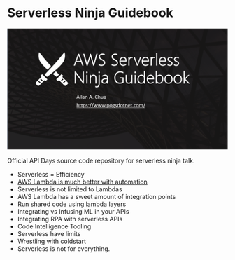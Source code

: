 # Serverless Ninja Guidebook

![Banner](https://github.com/allanchua101/serverless-ninja/blob/master/Banner.png)

Official API Days source code repository for serverless ninja talk.

- Serverless = Efficiency
- [AWS Lambda is much better with automation](https://github.com/allanchua101/serverless-ninja/tree/master/002-automation)
- Serverless is not limited to Lambdas
- AWS Lambda has a sweet amount of integration points
- Run shared code using lambda layers
- Integrating vs Infusing ML in your APIs 
- Integrating RPA with serverless APIs
- Code Intelligence Tooling
- Serverless have limits
- Wrestling with coldstart
- Serverless is not for everything.
